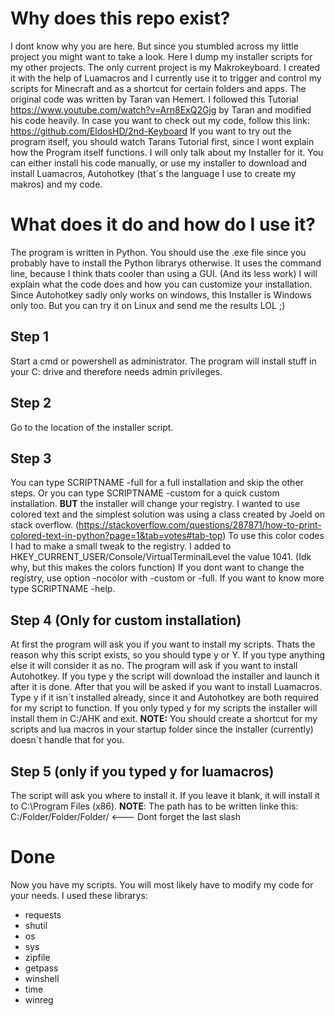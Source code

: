 # Why does this repo exist?
I dont know why you are here. But since you stumbled across my little project you might want to take a look. Here I dump my installer scripts for my other projects.
The only current project is my Makrokeyboard. I created it with the help of Luamacros and I currently use it to trigger and control my scripts for Minecraft 
and as a shortcut for certain folders and apps.
The original code was written by Taran van Hemert. I followed this Tutorial https://www.youtube.com/watch?v=Arn8ExQ2Gjg by Taran and modified his code heavily.
In case you want to check out my code, follow this link: https://github.com/EldosHD/2nd-Keyboard
If you want to try out the program itself, you should watch Tarans Tutorial first, since I wont explain how the Program itself functions. 
I will only talk about my Installer for it. You can either install his code manually, or use my installer to download and install Luamacros,
Autohotkey (that´s the language I use to create my makros) and my code.
# What does it do and how do I use it?
The program is written in Python. You should use the .exe file since you probably have to install the Python librarys otherwise. 
It uses the command line, because I think thats cooler than using a GUI. (And its less work) I will explain what the code does and how you
can customize your installation. Since Autohotkey sadly only works on windows, this Installer is Windows only too. But you can try it on Linux and send me the results LOL ;)
## Step 1
Start a cmd or powershell as administrator. The program will install stuff in your C: drive and therefore needs admin privileges.
## Step 2 
Go to the location of the installer script.
## Step 3
You can type SCRIPTNAME -full for a full installation and skip the other steps. Or you can type SCRIPTNAME -custom for a quick custom installation. **BUT** the installer will
change your registry. I wanted to use colored text and the simplest solution was using a class created by Joeld on stack overflow.
(https://stackoverflow.com/questions/287871/how-to-print-colored-text-in-python?page=1&tab=votes#tab-top) To use this color codes I had to make a small tweak to the registry.
I added to HKEY_CURRENT_USER/Console/VirtualTerminalLevel the value 1041. (Idk why, but this makes the colors function) If you dont want to change the registry, use option -nocolor
with -custom or -full. If you want to know more type SCRIPTNAME -help.
## Step 4 (Only for custom installation)
At first the program will ask you if you want to install my scripts. Thats the reason why this script exists, so you should type y or Y. If you type anything else it will consider it as no.
The program will ask if you want to install Autohotkey. If you type y the script will download the installer and launch it after it is done. 
After that you will be asked if you want to install Luamacros. Type y if it isn´t installed already, since it and Autohotkey are both required for my script to function.
If you only typed y for my scripts the installer will install them in C:/AHK and exit. **NOTE:** You should create a shortcut for my scripts and lua macros in your startup folder since the installer (currently) doesn´t handle that for you.
## Step 5 (only if you typed y for luamacros)
The script will ask you where to install it. If you leave it blank, it will install it to C:\Program Files (x86).
**NOTE**: The path has to be written linke this: C:/Folder/Folder/Folder/  <--- Dont forget the last slash
# Done
Now you have my scripts. You will most likely have to modify my code for your needs.
I used these librarys:
- requests
- shutil
- os
- sys
- zipfile
- getpass
- winshell
- time
- winreg
